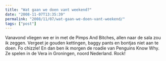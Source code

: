 ```yaml
---
title: "Wat gaan we doen vant weekend?"
date: "2008-11-07T13:35:39"
permalink: "2008/11/07/wat-gaan-we-doen-vant-weekend/"
tags: ["post"]
---
```

Vanavond vliegen we er in met de Pimps And Bitches, allen naar de sala zou ik zeggen. Vergeet je gouden kettingen, baggy pants en bontjas niet aan te doen. Fo chizzle! En dan ben ik morgen de roadie van Penguins Know Why. Ze spelen in de Vera in Groningen, noord Nederland. Rock!
